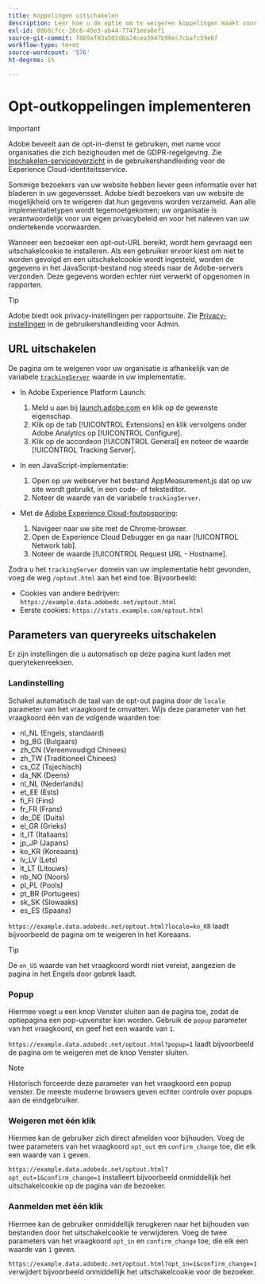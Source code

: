 ```yaml
---
title: Koppelingen uitschakelen
description: Leer hoe u de optie om te weigeren koppelingen maakt voor bezoekers van uw site.
exl-id: 08b8c7cc-28c6-45e3-ab44-77471eea8ef1
source-git-commit: f669af03a502d8a24cea3047b96ec7cba7c59e6f
workflow-type: tm+mt
source-wordcount: '576'
ht-degree: 1%

---
```


# Opt-outkoppelingen implementeren

>[!IMPORTANT]
>
>Adobe beveelt aan de opt-in-dienst te gebruiken, met name voor organisaties die zich bezighouden met de GDPR-regelgeving. Zie [Inschakelen-serviceoverzicht](https://experienceleague.adobe.com/docs/id-service/using/implementation/opt-in-service/optin-overview.html) in de gebruikershandleiding voor de Experience Cloud-identiteitsservice.

Sommige bezoekers van uw website hebben liever geen informatie over het bladeren in uw gegevensset. Adobe biedt bezoekers van uw website de mogelijkheid om te weigeren dat hun gegevens worden verzameld. Aan alle implementatietypen wordt tegemoetgekomen; uw organisatie is verantwoordelijk voor uw eigen privacybeleid en voor het naleven van uw ondertekende voorwaarden.

Wanneer een bezoeker een opt-out-URL bereikt, wordt hem gevraagd een uitschakelcookie te installeren. Als een gebruiker ervoor kiest om niet te worden gevolgd en een uitschakelcookie wordt ingesteld, worden de gegevens in het JavaScript-bestand nog steeds naar de Adobe-servers verzonden. Deze gegevens worden echter niet verwerkt of opgenomen in rapporten.

>[!TIP]
>
>Adobe biedt ook privacy-instellingen per rapportsuite. Zie [Privacy-instellingen](../../admin/admin/privacy-settings.md) in de gebruikershandleiding voor Admin.

## URL uitschakelen

De pagina om te weigeren voor uw organisatie is afhankelijk van de variabele [`trackingServer`](../vars/config-vars/trackingserver.md) waarde in uw implementatie.

* In Adobe Experience Platform Launch:
   1. Meld u aan bij [launch.adobe.com](https://launch.adobe.com) en klik op de gewenste eigenschap.
   2. Klik op de tab [!UICONTROL Extensions] en klik vervolgens onder Adobe Analytics op [!UICONTROL Configure].
   3. Klik op de accordeon [!UICONTROL General] en noteer de waarde [!UICONTROL Tracking Server].

* In een JavaScript-implementatie:
   1. Open op uw webserver het bestand AppMeasurement.js dat op uw site wordt gebruikt, in een code- of teksteditor.
   2. Noteer de waarde van de variabele `trackingServer`.

* Met de [Adobe Experience Cloud-foutopsporing](https://experienceleague.adobe.com/docs/debugger/using/experience-cloud-debugger.html):
   1. Navigeer naar uw site met de Chrome-browser.
   2. Open de Experience Cloud Debugger en ga naar [!UICONTROL Network tab].
   3. Noteer de waarde [!UICONTROL Request URL - Hostname].

Zodra u het `trackingServer` domein van uw implementatie hebt gevonden, voeg de weg `/optout.html` aan het eind toe. Bijvoorbeeld:

* Cookies van andere bedrijven: `https://example.data.adobedc.net/optout.html`
* Eerste cookies: `https://stats.example.com/optout.html`

## Parameters van queryreeks uitschakelen

Er zijn instellingen die u automatisch op deze pagina kunt laden met querytekenreeksen.

### Landinstelling

Schakel automatisch de taal van de opt-out pagina door de `locale` parameter van het vraagkoord te omvatten. Wijs deze parameter van het vraagkoord één van de volgende waarden toe:

* nl_NL (Engels, standaard)
* bg_BG (Bulgaars)
* zh_CN (Vereenvoudigd Chinees)
* zh_TW (Traditioneel Chinees)
* cs_CZ (Tsjechisch)
* da_NK (Deens)
* nl_NL (Nederlands)
* et_EE (Ests)
* fi_FI (Fins)
* fr_FR (Frans)
* de_DE (Duits)
* el_GR (Grieks)
* it_IT (Italiaans)
* jp_JP (Japans)
* ko_KR (Koreaans)
* lv_LV (Lets)
* lt_LT (Litouws)
* nb_NO (Noors)
* pl_PL (Pools)
* pt_BR (Portugees)
* sk_SK (Slowaaks)
* es_ES (Spaans)

`https://example.data.adobedc.net/optout.html?locale=ko_KR` laadt bijvoorbeeld de pagina om te weigeren in het Koreaans.

>[!TIP]
>
>De `en_US` waarde van het vraagkoord wordt niet vereist, aangezien de pagina in het Engels door gebrek laadt.

### Popup

Hiermee voegt u een knop Venster sluiten aan de pagina toe, zodat de optiepagina een pop-upvenster kan worden. Gebruik de `popup` parameter van het vraagkoord, en geef het een waarde van `1`.

`https://example.data.adobedc.net/optout.html?popup=1` laadt bijvoorbeeld de pagina om te weigeren met de knop Venster sluiten.

>[!NOTE]
>
>Historisch forceerde deze parameter van het vraagkoord een popup venster. De meeste moderne browsers geven echter controle over popups aan de eindgebruiker.

### Weigeren met één klik

Hiermee kan de gebruiker zich direct afmelden voor bijhouden. Voeg de twee parameters van het vraagkoord `opt_out` en `confirm_change` toe, die elk een waarde van `1` geven.

`https://example.data.adobedc.net/optout.html?opt_out=1&confirm_change=1` installeert bijvoorbeeld onmiddellijk het uitschakelcookie op de pagina van de bezoeker.

### Aanmelden met één klik

Hiermee kan de gebruiker onmiddellijk terugkeren naar het bijhouden van bestanden door het uitschakelcookie te verwijderen. Voeg de twee parameters van het vraagkoord `opt_in` en `confirm_change` toe, die elk een waarde van `1` geven.

`https://example.data.adobedc.net/optout.html?opt_in=1&confirm_change=1` verwijdert bijvoorbeeld onmiddellijk het uitschakelcookie voor de bezoeker.
